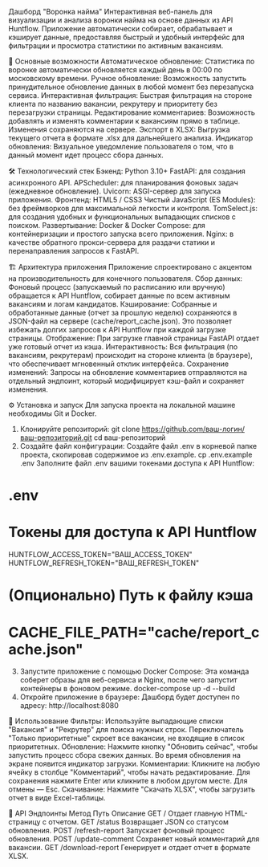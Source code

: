 Дашборд "Воронка найма"
Интерактивная веб-панель для визуализации и анализа воронки найма на основе данных из API Huntflow. Приложение автоматически собирает, обрабатывает и кэширует данные, предоставляя быстрый и удобный интерфейс для фильтрации и просмотра статистики по активным вакансиям.

🚀 Основные возможности
Автоматическое обновление: Статистика по воронке автоматически обновляется каждый день в 00:00 по московскому времени.
Ручное обновление: Возможность запустить принудительное обновление данных в любой момент без перезапуска сервиса.
Интерактивная фильтрация: Быстрая фильтрация на стороне клиента по названию вакансии, рекрутеру и приоритету без перезагрузки страницы.
Редактирование комментариев: Возможность добавлять и изменять комментарии к вакансиям прямо в таблице. Изменения сохраняются на сервере.
Экспорт в XLSX: Выгрузка текущего отчета в формате .xlsx для дальнейшего анализа.
Индикатор обновления: Визуальное уведомление пользователя о том, что в данный момент идет процесс сбора данных.

🛠️ Технологический стек
Бэкенд:
Python 3.10+
FastAPI: для создания асинхронного API.
APScheduler: для планирования фоновых задач (ежедневное обновление).
Uvicorn: ASGI-сервер для запуска приложения.
Фронтенд:
HTML5 / CSS3
Чистый JavaScript (ES Modules): без фреймворков для максимальной легкости и контроля.
TomSelect.js: для создания удобных и функциональных выпадающих списков с поиском.
Развертывание:
Docker & Docker Compose: для контейнеризации и простого запуска всего приложения.
Nginx: в качестве обратного прокси-сервера для раздачи статики и перенаправления запросов к FastAPI.

🏗️ Архитектура приложения
Приложение спроектировано с акцентом на производительность для конечного пользователя.
Сбор данных: Фоновый процесс (запускаемый по расписанию или вручную) обращается к API Huntflow, собирает данные по всем активным вакансиям и логам кандидатов.
Кэширование: Собранные и обработанные данные (отчет за прошлую неделю) сохраняются в JSON-файл на сервере (cache/report_cache.json). Это позволяет избежать долгих запросов к API Huntflow при каждой загрузке страницы.
Отображение: При загрузке главной страницы FastAPI отдает уже готовый отчет из кэша.
Интерактивность: Вся фильтрация (по вакансиям, рекрутерам) происходит на стороне клиента (в браузере), что обеспечивает мгновенный отклик интерфейса.
Сохранение изменений: Запросы на обновление комментариев отправляются на отдельный эндпоинт, который модифицирует кэш-файл и сохраняет изменения.

⚙️ Установка и запуск
Для запуска проекта на локальной машине необходимы Git и Docker.
1. Клонируйте репозиторий:
git clone https://github.com/ваш-логин/ваш-репозиторий.git
cd ваш-репозиторий
2. Создайте файл конфигурации:
Создайте файл .env в корневой папке проекта, скопировав содержимое из .env.example.
cp .env.example .env
Заполните файл .env вашими токенами доступа к API Huntflow:
# .env
# Токены для доступа к API Huntflow
HUNTFLOW_ACCESS_TOKEN="ВАШ_ACCESS_TOKEN"
HUNTFLOW_REFRESH_TOKEN="ВАШ_REFRESH_TOKEN"
# (Опционально) Путь к файлу кэша
# CACHE_FILE_PATH="cache/report_cache.json"
3. Запустите приложение с помощью Docker Compose:
Эта команда соберет образы для веб-сервиса и Nginx, после чего запустит контейнеры в фоновом режиме.
docker-compose up -d --build
4. Откройте приложение в браузере:
Дашборд будет доступен по адресу: http://localhost:8080

📖 Использование
Фильтры: Используйте выпадающие списки "Вакансия" и "Рекрутер" для поиска нужных строк. Переключатель "Только приоритетные" скроет все вакансии, не входящие в список приоритетных.
Обновление: Нажмите кнопку "Обновить сейчас", чтобы запустить процесс сбора свежих данных. Во время обновления на экране появится индикатор загрузки.
Комментарии: Кликните на любую ячейку в столбце "Комментарий", чтобы начать редактирование. Для сохранения нажмите Enter или кликните в любом другом месте. Для отмены — Esc.
Скачивание: Нажмите "Скачать XLSX", чтобы загрузить отчет в виде Excel-таблицы.

🔌 API Эндпоинты
Метод	Путь	Описание
GET	/	Отдает главную HTML-страницу с отчетом.
GET	/status	Возвращает JSON со статусом обновления.
POST	/refresh-report	Запускает фоновый процесс обновления.
POST	/update-comment	Сохраняет новый комментарий для вакансии.
GET	/download-report	Генерирует и отдает отчет в формате XLSX.
